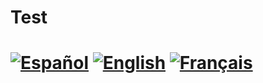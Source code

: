# Test
# [![Español](https://img.shields.io/badge/Original-ES-000000?style=for-the-badge)](/README.md) [![English](https://img.shields.io/badge/Translation-EN-000000?style=for-the-badge)](/README-EN.md) [![Français](https://img.shields.io/badge/Traduction-FR-000000?style=for-the-badge)](/README-FR.md)

